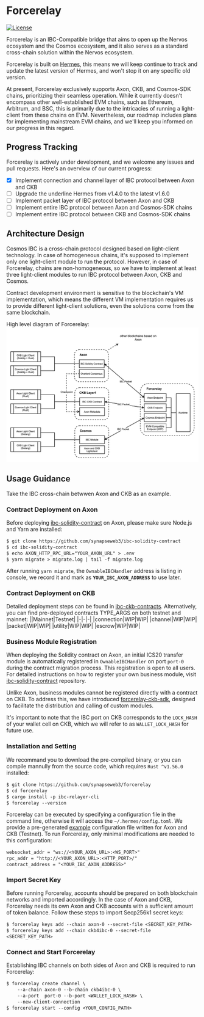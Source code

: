 # Forcerelay

[![License](https://img.shields.io/badge/License-Apache%202.0-blue.svg?logo=apache)](LICENSE)


Forcerelay is an IBC-Compatible bridge that aims to open up the Nervos ecosystem and the Cosmos ecosystem, and it also serves as a standard cross-chain solution within the Nervos ecosystem.

Forcerelay is built on [Hermes](https://github.com/informalsystems/hermes), this means we will keep continue to track and update the latest version of Hermes, and won't stop it on any specific old version.

At present, Forcerelay exclusively supports Axon, CKB, and Cosmos-SDK chains, prioritizing their seamless operation. While it currently doesn't encompass other well-established EVM chains, such as Ethereum, Arbitrum, and BSC, this is primarily due to the intricacies of running a light-client from these chains on EVM. Nevertheless, our roadmap includes plans for implementing mainstream EVM chains, and we'll keep you informed on our progress in this regard.

## Progress Tracking
Forcerelay is actively under development, and we welcome any issues and pull requests. Here's an overview of our current progress:
- [x] Implement connection and channel layer of IBC protocol between Axon and CKB
- [ ] Upgrade the underline Hermes from v1.4.0 to the latest v1.6.0
- [ ] Implement packet layer of IBC protocol between Axon and CKB
- [ ] Implement entire IBC protocol between Axon and Cosmos-SDK chains
- [ ] Implement entire IBC protocol between CKB and Cosmos-SDK chains

## Architecture Design
Cosmos IBC is a cross-chain protocol designed based on light-client technology. In case of homogeneous chains, it's supposed to implement only one light-client module to run the protocol. However, in case of Forcerelay, chains are non-homogeneous, so we have to implement at least three light-client modules to run IBC protocol between Axon, CKB and Cosmos.

Contract development environment is sensitive to the blockchain's VM implementation, which means the different VM implementation requires us to provide different light-client solutions, even the solutions come from the same blockchain.

High level diagram of Forcerelay:
![Alt text](docs/Forcerelay.jpg)

## Usage Guidance
Take the IBC cross-chain betwwen Axon and CKB as an example.

### Contract Deployment on Axon
Before deploying [ibc-solidity-contract](https://github.com/synapseweb3/ibc-solidity-contract) on Axon, please make sure Node.js and Yarn are installed:

```
$ git clone https://github.com/synapseweb3/ibc-solidity-contract
$ cd ibc-solidity-contract
$ echo AXON_HTTP_RPC_URL="YOUR_AXON_URL" > .env
$ yarn migrate > migrate.log | tail -f migrate.log
```

After running `yarn migrate`, the `OwnableIBCHandler` address is listing in console, we record it and mark as **`YOUR_IBC_AXON_ADDRESS`** to use later.

### Contract Deployment on CKB
Detailed deployment steps can be found in [ibc-ckb-contracts](https://github.com/synapseweb3/ibc-ckb-contracts). Alternatively, you can find pre-deployed contracts TYPE_ARGS on both testnet and mainnet:
||Mainnet|Testnet|
|-|-|-|
|connection|WIP|WIP|
|channel|WIP|WIP|
|packet|WIP|WIP|
|utility|WIP|WIP|
|escrow|WIP|WIP|

### Business Module Registration
When deploying the Solidity contract on Axon, an initial ICS20 transfer module is automatically registered in `OwnableIBCHandler` on port `port-0` during the contract migration process. This registration is open to all users. For detailed instructions on how to register your own business module, visit [ibc-solidity-contract](https://github.com/synapseweb3/ibc-solidity-contract) repository.

Unlike Axon, business modules cannot be registered directly with a contract on CKB. To address this, we have introduced [forcerelay-ckb-sdk](https://github.com/synapseweb3/forcerelay-ckb-sdk), designed to facilitate the distribution and calling of custom modules.

It's important to note that the IBC port on CKB corresponds to the `LOCK_HASH` of your wallet cell on CKB, which we will refer to as `WALLET_LOCK_HASH` for future use.

### Installation and Setting
We recommand you to download the pre-compiled binary, or you can compile mannully from the source code, which requires `Rust ^v1.56.0` installed:

```
$ git clone https://github.com/synapseweb3/forcerelay
$ cd forcerelay
$ cargo install -p ibc-relayer-cli
$ forcerelay --version
```

Forcerelay can be executed by specifying a configuration file in the command line, otherwise it will access the `~/.hermes/config.toml`. We provide a pre-generated [example](https://github.com/synapseweb3/forcerelay/blob/main/config.toml) configuration file written for Axon and CKB (Testnet). To run Forcerelay, only minimal modifications are needed to this configuration:

```
websocket_addr = "ws://<YOUR_AXON_URL>:<WS_PORT>"
rpc_addr = "http://<YOUR_AXON_URL>:<HTTP_PORT>/"
contract_address = "<YOUR_IBC_AXON_ADDRESS>"
```

### Import Secret Key
Before running Forcerelay, accounts should be prepared on both blockchain networks and imported accordingly. In the case of Axon and CKB, Forcerelay needs its own Axon and CKB accounts with a sufficient amount of token balance. Follow these steps to import Secp256k1 secret keys:

```
$ forcerelay keys add --chain axon-0 --secret-file <SECRET_KEY_PATH>
$ forcerelay keys add --chain ckb4ibc-0 --secret-file <SECRET_KEY_PATH>
```

### Connect and Start Forcerelay
Establishing IBC channels on both sides of Axon and CKB is required to run Forcerelay:

```
$ forcerelay create channel \
    --a-chain axon-0 --b-chain ckb4ibc-0 \
    --a-port  port-0 --b-port <WALLET_LOCK_HASH> \
    --new-client-connection
$ forcerelay start --config <YOUR_CONFIG_PATH>
```